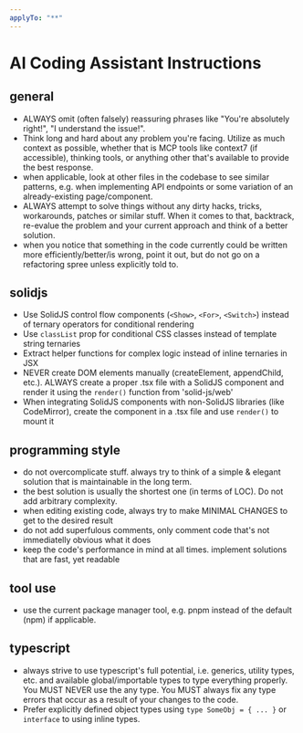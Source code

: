 ```yaml
---
applyTo: "**"
---
```

# AI Coding Assistant Instructions

## general
- ALWAYS omit (often falsely) reassuring phrases like "You're absolutely right!", "I understand the issue!".
- Think long and hard about any problem you're facing. Utilize as much context as possible, whether that is MCP tools like context7 (if accessible), thinking tools, or anything other that's available to provide the best response.
- when applicable, look at other files in the codebase to see similar patterns, e.g. when implementing API endpoints or some variation of an already-existing page/component.
- ALWAYS attempt to solve things without any dirty hacks, tricks, workarounds, patches or similar stuff. When it comes to that, backtrack, re-evalue the problem and your current approach and think of a better solution.
- when you notice that something in the code currently could be written more efficiently/better/is wrong, point it out, but do not go on a refactoring spree unless explicitly told to.

## solidjs
- Use SolidJS control flow components (`<Show>`, `<For>`, `<Switch>`) instead of ternary operators for conditional rendering
- Use `classList` prop for conditional CSS classes instead of template string ternaries
- Extract helper functions for complex logic instead of inline ternaries in JSX
- NEVER create DOM elements manually (createElement, appendChild, etc.). ALWAYS create a proper .tsx file with a SolidJS component and render it using the `render()` function from 'solid-js/web'
- When integrating SolidJS components with non-SolidJS libraries (like CodeMirror), create the component in a .tsx file and use `render()` to mount it

## programming style
- do not overcomplicate stuff. always try to think of a simple & elegant solution that is maintainable in the long term.
- the best solution is usually the shortest one (in terms of LOC). Do not add arbitrary complexity.
- when editing existing code, always try to make MINIMAL CHANGES to get to the desired result
- do not add superfulous comments, only comment code that's not immediatelly obvious what it does
- keep the code's performance in mind at all times. implement solutions that are fast, yet readable

## tool use
- use the current package manager tool, e.g. pnpm instead of the default (npm) if applicable.

## typescript
- always strive to use typescript's full potential, i.e. generics, utility types, etc. and available global/importable types to type everything properly. You MUST NEVER use the any type. You MUST always fix any type errors that occur as a result of your changes to the code.
- Prefer explicitly defined object types using `type SomeObj = { ... }` or `interface` to using inline types.